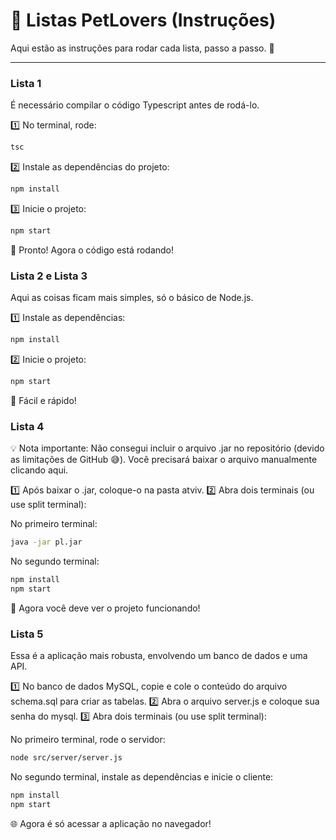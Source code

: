 # 🐾 Listas PetLovers (Instruções)

Aqui estão as instruções para rodar cada lista, passo a passo. 🚀  

---

### **Lista 1**  
É necessário compilar o código Typescript antes de rodá-lo.  

1️⃣ No terminal, rode:  

```bash 
tsc  
``` 

2️⃣ Instale as dependências do projeto:

```bash
npm install  
```

3️⃣ Inicie o projeto:

```bash
npm start
```

🎉 Pronto! Agora o código está rodando!

### **Lista 2 e Lista 3**
Aqui as coisas ficam mais simples, só o básico de Node.js.

1️⃣ Instale as dependências:

```bash
npm install
``` 

2️⃣ Inicie o projeto:

```bash
npm start
``` 

🥳 Fácil e rápido!

### **Lista 4**  
💡 Nota importante: Não consegui incluir o arquivo .jar no repositório (devido as limitações de GitHub 😅). Você precisará baixar o arquivo manualmente clicando aqui.

1️⃣ Após baixar o .jar, coloque-o na pasta atviv.
2️⃣ Abra dois terminais (ou use split terminal):

No primeiro terminal:

```bash
java -jar pl.jar
```

No segundo terminal:

```bash
npm install  
npm start
```

🔧 Agora você deve ver o projeto funcionando!

### **Lista 5**
Essa é a aplicação mais robusta, envolvendo um banco de dados e uma API.

1️⃣ No banco de dados MySQL, copie e cole o conteúdo do arquivo schema.sql para criar as tabelas.
2️⃣ Abra o arquivo server.js e coloque sua senha do mysql.
3️⃣ Abra dois terminais (ou use split terminal):

No primeiro terminal, rode o servidor:

```bash
node src/server/server.js
```

No segundo terminal, instale as dependências e inicie o cliente:

```bash
npm install  
npm start  
```

🌐 Agora é só acessar a aplicação no navegador!

